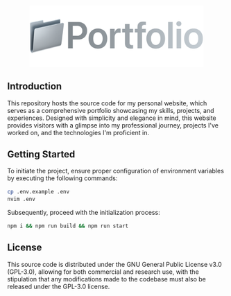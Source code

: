 <div align="center">
  <div>&nbsp;</div>
  <img src="public/portfolio-logo.png" width="402"/> 
</div>

## Introduction

This repository hosts the source code for my personal website, which serves as a comprehensive portfolio showcasing my skills, projects, and experiences. Designed with simplicity and elegance in mind, this website provides visitors with a glimpse into my professional journey, projects I've worked on, and the technologies I'm proficient in.

## Getting Started

To initiate the project, ensure proper configuration of environment variables by executing the following commands:

```sh
cp .env.example .env
nvim .env
```

Subsequently, proceed with the initialization process:

```sh
npm i && npm run build && npm run start
```

## License

This source code is distributed under the GNU General Public License v3.0 (GPL-3.0), allowing for both commercial and research use, with the stipulation that any modifications made to the codebase must also be released under the GPL-3.0 license.
